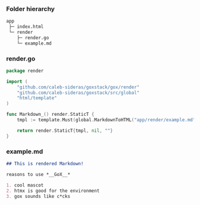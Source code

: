 ### Folder hierarchy

```bash
app
 ├─ index.html
 └─ render
    ├─ render.go
    └─ example.md
```

### render.go

```go
package render

import (
	"github.com/caleb-sideras/goxstack/gox/render"
	"github.com/caleb-sideras/goxstack/src/global"
	"html/template"
)

func Markdown_() render.StaticT {
	tmpl := template.Must(global.MarkdownToHTML("app/render/example.md"))

	return render.StaticT{tmpl, nil, ""}
}
```

### example.md

```md
## This is rendered Markdown!

reasons to use *__GoX__*

1. cool mascot 
2. htmx is good for the environment
3. gox sounds like c*cks
```
